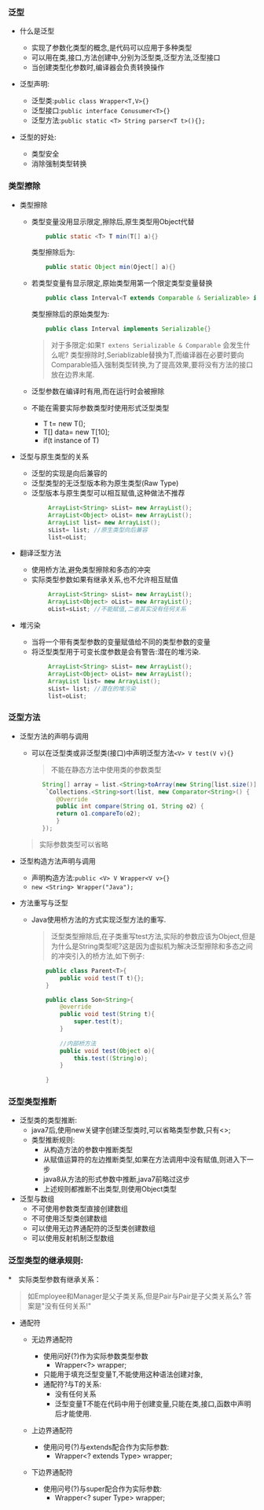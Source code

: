 ### 泛型
* 什么是泛型
	* 实现了参数化类型的概念,是代码可以应用于多种类型
	* 可以用在类,接口,方法创建中,分别为泛型类,泛型方法,泛型接口
	* 当创建类型化参数时,编译器会负责转换操作
* 泛型声明:
	* 泛型类:`public class Wrapper<T,V>{}`
	* 泛型接口:`public interface Conusumer<T>{}`
	* 泛型方法:`public static <T> String parser<T t>(){};`

* 泛型的好处:
	* 类型安全
	* 消除强制类型转换

	
### 类型擦除
* 类型擦除
	* 类型变量没用显示限定,擦除后,原生类型用Object代替
		```java		
			public static <T> T min(T[] a){} 
		```
		
		类型擦除后为:
		```java
			public static Object min(Oject[] a){}
		```
	* 若类型变量有显示限定,原始类型用第一个限定类型变量替换
		```java
			public class Interval<T extends Comparable & Serializable> implements Serializable{}
		```
		
		 类型擦除后的原始类型为:
	 	```java 
			public class Interval implements Serializable{}
		```
	  	
		> 对于多限定:如果`T extens Serializable & Comparable` 会发生什么呢?
		类型擦除时,Seriablizable替换为T,而编译器在必要时要向Comparable插入强制类型转换,为了提高效果,要将没有方法的接口放在边界末尾.
		
	* 泛型参数在编译时有用,而在运行时会被擦除
	* 不能在需要实际参数类型时使用形式泛型类型
		* T t= new T();
		* T[] data= new T[10];
		* if(t instance of T)

* 泛型与原生类型的关系
	* 泛型的实现是向后兼容的
	* 泛型类型的无泛型版本称为原生类型(Raw Type)
	* 泛型版本与原生类型可以相互赋值,这种做法不推荐
	```java			
			ArrayList<String> sList= new ArrayList();
			ArrayList<Object> oList= new ArrayList();
			ArrayList list= new ArrayList();
			sList= list; //原生类型向后兼容
			list=oList;
	```


* 翻译泛型方法
	* 使用桥方法,避免类型擦除和多态的冲突
	* 实际类型参数如果有继承关系,也不允许相互赋值
	```java	
			ArrayList<String> sList= new ArrayList();
			ArrayList<Object> oList= new ArrayList();
			oList=sList; //不能赋值,二者其实没有任何关系
	```
* 堆污染
	* 当将一个带有类型参数的变量赋值给不同的类型参数的变量
	* 将泛型类型用于可变长度参数是会有警告:潜在的堆污染.
	```java	
			ArrayList<String> sList= new ArrayList();
			ArrayList<Object> oList= new ArrayList();
			ArrayList list= new ArrayList();
			sList= list; //潜在的堆污染
			list=oList;
	```
### 泛型方法
* 泛型方法的声明与调用
	* 可以在泛型类或非泛型类(接口)中声明泛型方法`<V> V test(V v){}`
		> 不能在静态方法中使用类的参数类型
		 ```java
			String[] array = list.<String>toArray(new String[list.size()]);`
			 `Collections.<String>sort(list, new Comparator<String>() {
			    @Override
			    public int compare(String o1, String o2) {
				return o1.compareTo(o2);
			    }
			});
		```
	> 实际参数类型可以省略
	
* 泛型构造方法声明与调用
	* 声明构造方法:`public <V> V Wrapper<V v>{}`
	* `new <String> Wrapper("Java");`
* 方法重写与泛型
	* Java使用桥方法的方式实现泛型方法的重写.
		> 泛型类型擦除后,在子类重写test方法,实际的参数应该为Object,但是为什么是String类型呢?这是因为虚拟机为解决泛型擦除和多态之间的冲突引入的桥方法,如下例子:
		
		```java			
			public class Parent<T>{
				public void test(T t){};
			}

			public class Son<String>{
				@override
				public void test(String t){
					super.test(t);
				}
				
				//内部桥方法
				public void test(Object o){
					this.test((String)o);
				}
						
			}
		```
		
### 泛型类型推断
* 泛型类的类型推断:
	* java7后,使用new关键字创建泛型类时,可以省略类型参数,只有<>;
	* 类型推断规则:
		* 从构造方法的参数中推断类型
		* 从赋值运算符的左边推断类型,如果在方法调用中没有赋值,则进入下一步
		* java8从方法的形式参数中推断,java7前略过这步
		* 上述规则都推断不出类型,则使用Object类型
* 泛型与数组
	* 不可使用参数类型直接创建数组
	* 不可使用泛型类创建数组
	* 可以使用无边界通配符的泛型类创建数组
	* 可以使用反射机制泛型数组

### 泛型类型的继承规则:
*　实际类型参数有继承关系：
> 如Employee和Manager是父子类关系,但是Pair<Manager>与Pair<Employee>是子父类关系么? 答案是"没有任何关系!"

* 通配符
	* 无边界通配符
		* 使用问好(?)作为实际参数类型参数
			* Wrapper<?> wrapper;
		* 只能用于填充泛型变量T,不能使用这种语法创建对象,
		* 通配符?与T的关系:
			* 没有任何关系
			* 泛型变量T不能在代码中用于创建变量,只能在类,接口,函数中声明后才能使用.
	
	* 上边界通配符
		* 使用问号(?)与extends配合作为实际参数:
			* Wrapper<? extends Type> wrapper;
	* 下边界通配符
		* 使用问号(?)与super配合作为实际参数:
			* Wrapper<? super Type> wrapper;
